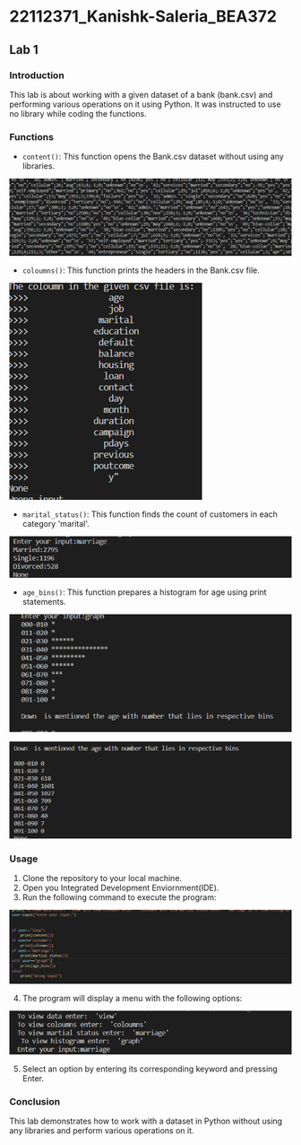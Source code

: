 # 22112371_Kanishk-Saleria_BEA372

## Lab 1

### Introduction
This lab is about working with a given dataset of a bank (bank.csv) and performing various operations on it using Python. It was instructed to use no library while coding the functions.

### Functions

* `content()`: This function opens the Bank.csv dataset without using any libraries.

![Alt text](image-4.png)

* `coloumns()`: This function prints the headers in the Bank.csv file.

![Alt text](image-3.png)

* `marital_status()`: This function finds the count of customers in each category 'marital'.

![Alt text](image-2.png)

* `age_bins()`: This function prepares a histogram for age using print statements.

![Alt text](image-5.png)

![Alt text](image-6.png)


### Usage
1. Clone the repository to your local machine.
2. Open you Integrated Development Enviornment(IDE).
3. Run the following command to execute the program:

![Alt text](image.png)

4. The program will display a menu with the following options:

![Alt text](image-1.png)

5. Select an option by entering its corresponding keyword and pressing Enter.


### Conclusion
This lab demonstrates how to work with a dataset in Python without using any libraries and perform various operations on it.

